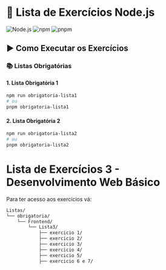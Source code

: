 # 📘 Lista de Exercícios Node.js

![Node.js](https://img.shields.io/badge/Node.js-18+-green)
![npm](https://img.shields.io/badge/npm-9+-orange)
![pnpm](https://img.shields.io/badge/pnpm-7+-blue)

## ▶️ Como Executar os Exercícios

### 📚 Listas Obrigatórias

#### 1. Lista Obrigatória 1
```bash
npm run obrigatoria-lista1
# ou
pnpm obrigatoria-lista1
```
#### 2. Lista Obrigatória 2
```bash
npm run obrigatoria-lista2
# ou
pnpm obrigatoria-lista2
```
# Lista de Exercícios 3 - Desenvolvimento Web Básico

Para ter acesso aos exercícios vá:

```bash
Listas/
└── obrigatoria/
    └── Frontend/
        └── Lista3/
            ├── exercicio 1/ 
            ├── exercicio 2/ 
            ├── exercicio 3/ 
            ├── exercicio 4/ 
            ├── exercicio 5/ 
            ├── exercicio 6 e 7/ 
```
